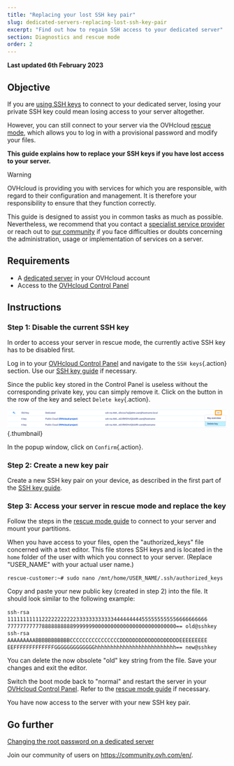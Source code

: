 ```yaml
---
title: "Replacing your lost SSH key pair"
slug: dedicated-servers-replacing-lost-ssh-key-pair
excerpt: "Find out how to regain SSH access to your dedicated server"
section: Diagnostics and rescue mode
order: 2
---
```


**Last updated 6th February 2023**

## Objective

If you are [using SSH keys](https://docs.ovh.com/gb/en/dedicated/creating-ssh-keys-dedicated/) to connect to your dedicated server, losing your private SSH key could mean losing access to your server altogether.

However, you can still connect to your server via the OVHcloud [rescue mode](https://docs.ovh.com/gb/en/dedicated/ovh-rescue/), which allows you to log in with a provisional password and modify your files.

**This guide explains how to replace your SSH keys if you have lost access to your server.**

> [!warning]
>OVHcloud is providing you with services for which you are responsible, with regard to their configuration and management. It is therefore your responsibility to ensure that they function correctly.
>
>This guide is designed to assist you in common tasks as much as possible. Nevertheless, we recommend that you contact a [specialist service provider](https://partner.ovhcloud.com/en-gb/directory/) or reach out to [our community](https://community.ovh.com/en/) if you face difficulties or doubts concerning the administration, usage or implementation of services on a server.
>

## Requirements

- A [dedicated server](https://www.ovhcloud.com/en-gb/bare-metal/) in your OVHcloud account
- Access to the [OVHcloud Control Panel](https://www.ovh.com/auth/?action=gotomanager&from=https://www.ovh.co.uk/&ovhSubsidiary=GB)

## Instructions

### Step 1: Disable the current SSH key

In order to access your server in rescue mode, the currently active SSH key has to be disabled first.

Log in to your [OVHcloud Control Panel](https://www.ovh.com/auth/?action=gotomanager&from=https://www.ovh.co.uk/&ovhSubsidiary=GB) and navigate to the `SSH keys`{.action} section. Use our [SSH key guide](https://docs.ovh.com/gb/en/dedicated/creating-ssh-keys-dedicated/#cpsshkey) if necessary.

Since the public key stored in the Control Panel is useless without the corresponding private key, you can simply remove it. Click on the <i class="icons-ellipsis icons-border-rounded icons-masterbrand-blue"></i> button in the row of the key and select `Delete key`{.action}.

![Delete key](images/replace-lost-key-01.png){.thumbnail}

In the popup window, click on `Confirm`{.action}.

### Step 2: Create a new key pair

Create a new SSH key pair on your device, as described in the first part of the [SSH key guide](https://docs.ovh.com/gb/en/dedicated/creating-ssh-keys-dedicated/).

### Step 3: Access your server in rescue mode and replace the key

Follow the steps in the [rescue mode guide](https://docs.ovh.com/gb/en/dedicated/ovh-rescue/) to connect to your server and mount your partitions.

When you have access to your files, open the "authorized_keys" file concerned with a text editor. This file stores SSH keys and is located in the `home` folder of the user with which you connect to your server. (Replace "USER_NAME" with your actual user name.)

```
rescue-customer:~# sudo nano /mnt/home/USER_NAME/.ssh/authorized_keys
```

Copy and paste your new public key (created in step 2) into the file. It should look similar to the following example:

```console
ssh-rsa 1111111111122222222222333333333333444444444555555555556666666666
777777777778888888888999999900000000000000000000000000== old@sshkey
ssh-rsa AAAAAAAAABBBBBBBBBBBCCCCCCCCCCCCCCCCDDDDDDDDDDDDDDDDDDDEEEEEEEEE
EEFFFFFFFFFFFFFGGGGGGGGGGGGGhhhhhhhhhhhhhhhhhhhhhhhhhh== new@sshkey
```

You can delete the now obsolete "old" key string from the file. Save your changes and exit the editor.

Switch the boot mode back to "normal" and restart the server in your [OVHcloud Control Panel](https://www.ovh.com/auth/?action=gotomanager&from=https://www.ovh.co.uk/&ovhSubsidiary=GB). Refer to the [rescue mode guide](https://docs.ovh.com/gb/en/dedicated/ovh-rescue/) if necessary.

You have now access to the server with your new SSH key pair.

## Go further

[Changing the root password on a dedicated server](https://docs.ovh.com/gb/en/dedicated/root-password/)

Join our community of users on <https://community.ovh.com/en/>.